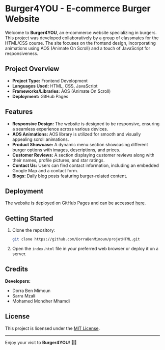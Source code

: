 # Burger4YOU - E-commerce Burger Website

Welcome to **Burger4YOU**, an e-commerce website specializing in burgers. This project was developed collaboratively by a group of classmates for the HTML/CSS course. The site focuses on the frontend design, incorporating animations using AOS (Animate On Scroll) and a touch of JavaScript for responsiveness.

## Project Overview

- **Project Type:** Frontend Development
- **Languages Used:** HTML, CSS, JavaScript
- **Frameworks/Libraries:** AOS (Animate On Scroll)
- **Deployment:** GitHub Pages

## Features

- **Responsive Design:** The website is designed to be responsive, ensuring a seamless experience across various devices.
- **AOS Animations:** AOS library is utilized for smooth and visually appealing scroll animations.
- **Product Showcase:** A dynamic menu section showcasing different burger options with images, descriptions, and prices.
- **Customer Reviews:** A section displaying customer reviews along with their names, profile pictures, and star ratings.
- **Contact Us:** Users can find contact information, including an embedded Google Map and a contact form.
- **Blogs:** Daily blog posts featuring burger-related content.

## Deployment

The website is deployed on GitHub Pages and can be accessed [here](https://dorrabenmimoun.github.io/projetHTML/).

## Getting Started

1. Clone the repository:

   ```bash
   git clone https://github.com/DorraBenMimoun/projetHTML.git
   ```

2. Open the `index.html` file in your preferred web browser or deploy it on a server.


## Credits

**Developers:** 
- Dorra Ben Mimoun
- Sarra Mzali
- Mohamed Mondher Mhamdi

## License

This project is licensed under the [MIT License](LICENSE).

---

Enjoy your visit to **Burger4YOU**! 🍔🎉
